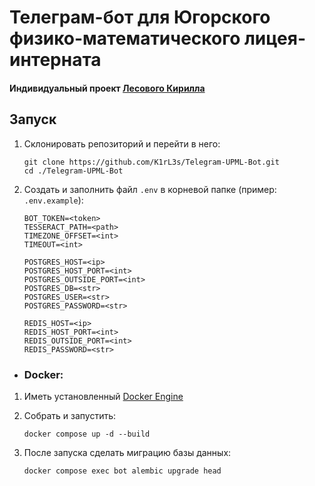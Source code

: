 # Телеграм-бот для Югорского физико-математического лицея-интерната
#### Индивидуальный проект [Лесового Кирилла](https://hello.k1rles.ru)

## Запуск

1. Склонировать репозиторий и перейти в него:

    ```
    git clone https://github.com/K1rL3s/Telegram-UPML-Bot.git
    cd ./Telegram-UPML-Bot
    ```

2. Создать и заполнить файл `.env` в корневой папке (пример: `.env.example`):

    ```
    BOT_TOKEN=<token>
    TESSERACT_PATH=<path>
    TIMEZONE_OFFSET=<int>
    TIMEOUT=<int>
    
    POSTGRES_HOST=<ip>
    POSTGRES_HOST_PORT=<int>
    POSTGRES_OUTSIDE_PORT=<int>
    POSTGRES_DB=<str>
    POSTGRES_USER=<str>
    POSTGRES_PASSWORD=<str>

    REDIS_HOST=<ip>
    REDIS_HOST_PORT=<int>
    REDIS_OUTSIDE_PORT=<int>
    REDIS_PASSWORD=<str>
    ```

- ### Docker:

1. Иметь установленный [Docker Engine](https://docs.docker.com/engine/)

2. Собрать и запустить:

    ```
    docker compose up -d --build
    ```

3. После запуска сделать миграцию базы данных:

    ```
    docker compose exec bot alembic upgrade head
    ```
